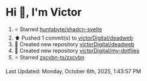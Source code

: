 <h1>Hi 👋, I'm Victor </h1>

<!--RECENT_ACTIVITY:start-->
1. ⭐ Starred [huntabyte/shadcn-svelte](https://github.com/huntabyte/shadcn-svelte)<br>
2. ⬆️ Pushed 1 commit(s) to [victorDigital/deadweb](https://github.com/victorDigital/deadweb)<br>
3. 📔 Created new repository [victorDigital/deadweb](https://github.com/victorDigital/deadweb)<br>
4. 📔 Created new repository [victorDigital/my-dotfiles](https://github.com/victorDigital/my-dotfiles)<br>
5. ⭐ Starred [zxcvbn-ts/zxcvbn](https://github.com/zxcvbn-ts/zxcvbn)<br>
<!--RECENT_ACTIVITY:end-->

<!--RECENT_ACTIVITY:last_update-->
Last Updated: Monday, October 6th, 2025, 1:43:57 PM
<!--RECENT_ACTIVITY:last_update_end-->

